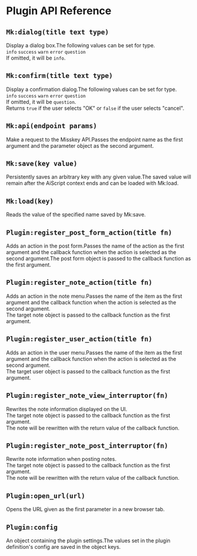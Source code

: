 # Plugin API Reference

## `Mk:dialog(title text type)`

Display a dialog box.The following values ​​can be set for type.\
`info` `success` `warn` `error` `question`\
If omitted, it will be `info`.

## `Mk:confirm(title text type)`

Display a confirmation dialog.The following values ​​can be set for type.\
`info` `success` `warn` `error` `question`\
If omitted, it will be `question`.\
Returns `true` if the user selects "OK" or `false` if the user selects "cancel".

## `Mk:api(endpoint params)`

Make a request to the Misskey API.Passes the endpoint name as the first argument and the parameter object as the second argument.

## `Mk:save(key value)`

Persistently saves an arbitrary key with any given value.The saved value will remain after the AiScript context ends and can be loaded with Mk:load.

## `Mk:load(key)`

Reads the value of the specified name saved by Mk:save.

## `Plugin:register_post_form_action(title fn)`

Adds an action in the post form.Passes the name of the action as the first argument and the callback function when the action is selected as the second argument.The post form object is passed to the callback function as the first argument.

## `Plugin:register_note_action(title fn)`

Adds an action in the note menu.Passes the name of the item as the first argument and the callback function when the action is selected as the second argument.\
The target note object is passed to the callback function as the first argument.

## `Plugin:register_user_action(title fn)`

Adds an action in the user menu.Passes the name of the item as the first argument and the callback function when the action is selected as the second argument.\
The target user object is passed to the callback function as the first argument.

## `Plugin:register_note_view_interruptor(fn)`

Rewrites the note information displayed on the UI.\
The target note object is passed to the callback function as the first argument.\
The note will be rewritten with the return value of the callback function.

## `Plugin:register_note_post_interruptor(fn)`

Rewrite note information when posting notes.\
The target note object is passed to the callback function as the first argument.\
The note will be rewritten with the return value of the callback function.

## `Plugin:open_url(url)`

Opens the URL given as the first parameter in a new browser tab.

## `Plugin:config`

An object containing the plugin settings.The values set in the plugin definition's config are saved in the object keys.
